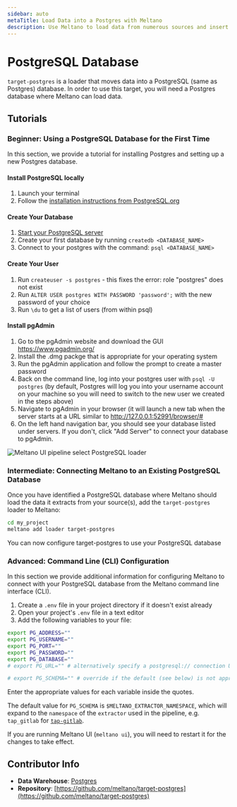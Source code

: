 ```yaml
---
sidebar: auto
metaTitle: Load Data into a Postgres with Meltano
description: Use Meltano to load data from numerous sources and insert it into a Postgres database for easy analysis.
---
```


# PostgreSQL Database

`target-postgres` is a loader that moves data into a PostgreSQL (same as Postgres) database. In order to use this target, you will need a Postgres database where Meltano can load data.

## Tutorials

### Beginner: Using a PostgreSQL Database for the First Time

In this section, we provide a tutorial for installing Postgres and setting up a new Postgres database.

#### Install PostgreSQL locally

1. Launch your terminal
1. Follow the [installation instructions from PostgreSQL.org](https://www.postgresql.org/download/macosx/)

#### Create Your Database

1. [Start your PostgreSQL server](https://tableplus.io/blog/2018/10/how-to-start-stop-restart-postgresql-server.html)
1. Create your first database by running `createdb <DATABASE_NAME>`
1. Connect to your postgres with the command: `psql <DATABASE_NAME>`

#### Create Your User

1. Run `createuser -s postgres` - this fixes the error: role "postgres" does not exist
1. Run `ALTER USER postgres WITH PASSWORD 'password';` with the new password of your choice
1. Run `\du` to get a list of users (from within psql)

#### Install pgAdmin

1. Go to the pgAdmin website and download the GUI https://www.pgadmin.org/
1. Install the .dmg packge that is appropriate for your operating system
1. Run the pgAdmin application and follow the prompt to create a master password
1. Back on the command line, log into your postgres user with `psql -U postgres` (by default, Postgres will log you into your username account on your machine so you will need to switch to the new user we created in the steps above)
1. Navigate to pgAdmin in your browser (it will launch a new tab when the server starts at a URL similar to http://127.0.0.1:52991/browser/#
1. On the left hand navigation bar, you should see your database listed under servers. If you don't, click "Add Server" to connect your database to pgAdmin.

![Meltano UI pipeline select PostgreSQL loader](/screenshots/pgadmin-starter-screen.png)

### Intermediate: Connecting Meltano to an Existing PostgreSQL Database

Once you have identified a PostgreSQL database where Meltano should load the data it extracts from your source(s), add the `target-postgres` loader to Meltano:

```bash
cd my_project
meltano add loader target-postgres
```

You can now configure target-postgres to use your PostgreSQL database

### Advanced: Command Line (CLI) Configuration

In this section we provide additional information for configuring Meltano to connect with your PostgreSQL database from the Meltano command line interface (CLI).

1. Create a `.env` file in your project directory if it doesn't exist already
1. Open your project's `.env` file in a text editor
1. Add the following variables to your file:

```bash
export PG_ADDRESS=""
export PG_USERNAME=""
export PG_PORT=""
export PG_PASSWORD=""
export PG_DATABASE=""
# export PG_URL="" # alternatively specify a postgresql:// connection URL

# export PG_SCHEMA="" # override if the default (see below) is not appropriate
```

Enter the appropriate values for each variable inside the quotes.

The default value for `PG_SCHEMA` is `$MELTANO_EXTRACTOR_NAMESPACE`, which will expand to the `namespace` of the `extractor` used in the pipeline, e.g. `tap_gitlab` for [`tap-gitlab`](/plugins/extractors/gitlab.html).

If you are running Meltano UI (`meltano ui`), you will need to restart it for the changes to take effect.

## Contributor Info

- **Data Warehouse**: [Postgres](https://www.postgresql.org/)
- **Repository**: [https://github.com/meltano/target-postgres](https://github.com/meltano/target-postgres)

